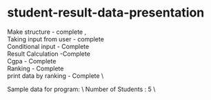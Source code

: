 # student-result-data-presentation
Make structure - complete ,\
Taking input from user - complete \
Conditional input - Complete \
Result Calculation -Complete \
Cgpa - Complete \
Ranking - Complete \
print data by ranking - Complete \

Sample data for program: \ 
 Number of Students : 5 \ 
